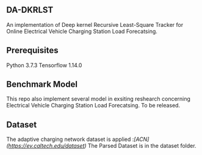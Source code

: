## DA-DKRLST
An implementation of Deep kernel Recursive Least-Square Tracker for Online Electrical Vehicle Charging Station Load Forecatsing. 

## Prerequisites
Python 3.7.3
Tensorflow 1.14.0

## Benchmark Model
This repo also implement several model in exsiting reshearch concerning Electrical Vehicle Charging Station Load Forecatsing.
To be released.

## Dataset
The adaptive charging network dataset is applied :*[ACN] (https://ev.caltech.edu/dataset)*
The Parsed Dataset is in the dataset folder.
